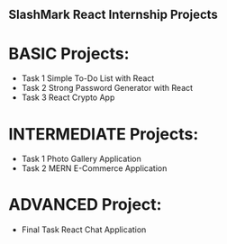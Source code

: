 ## SlashMark React Internship Projects

# BASIC Projects:
- Task 1 Simple To-Do List with React
- Task 2 Strong Password Generator with React
- Task 3 React Crypto App

# INTERMEDIATE Projects:
- Task 1 Photo Gallery Application
- Task 2 MERN E-Commerce Application

# ADVANCED Project:
- Final Task React Chat Application